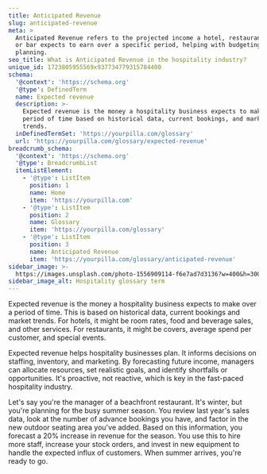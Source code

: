 ```yaml
---
title: Anticipated Revenue
slug: anticipated-revenue
meta: >
  Anticipated Revenue refers to the projected income a hotel, restaurant, café,
  or bar expects to earn over a specific period, helping with budgeting and
  planning.
seo_title: What is Anticipated Revenue in the hospitality industry?
unique_id: 1723805955569x937734779315784400
schema:
  '@context': 'https://schema.org'
  '@type': DefinedTerm
  name: Expected revenue
  description: >-
    Expected revenue is the money a hospitality business expects to make over a
    period of time based on historical data, current bookings, and market
    trends.
  inDefinedTermSet: 'https://yourpilla.com/glossary'
  url: 'https://yourpilla.com/glossary/expected-revenue'
breadcrumb_schema:
  '@context': 'https://schema.org'
  '@type': BreadcrumbList
  itemListElement:
    - '@type': ListItem
      position: 1
      name: Home
      item: 'https://yourpilla.com'
    - '@type': ListItem
      position: 2
      name: Glossary
      item: 'https://yourpilla.com/glossary'
    - '@type': ListItem
      position: 3
      name: Anticipated Revenue
      item: 'https://yourpilla.com/glossary/anticipated-revenue'
sidebar_image: >-
  https://images.unsplash.com/photo-1556909114-f6e7ad7d3136?w=400&h=300&fit=crop&auto=format
sidebar_image_alt: Hospitality glossary term
---
```

Expected revenue is the money a hospitality business expects to make over a period of time. This is based on historical data, current bookings and market trends. For hotels, it might be room rates, food and beverage sales, and other services. For restaurants, it might be covers, average spend per customer, and special events.

Expected revenue helps hospitality businesses plan. It informs decisions on staffing, inventory, and marketing. By forecasting future income, managers can allocate resources, set realistic goals, and identify shortfalls or opportunities. It's proactive, not reactive, which is key in the fast-paced hospitality industry.

Let's say you're the manager of a beachfront restaurant. It's winter, but you're planning for the busy summer season. You review last year's sales data, look at the number of advance bookings you have, and factor in the new outdoor seating area you've added. Based on this information, you forecast a 20% increase in revenue for the season. You use this to hire more staff, increase your stock orders, and invest in new equipment to handle the expected influx of customers. When summer arrives, you're ready to go.
